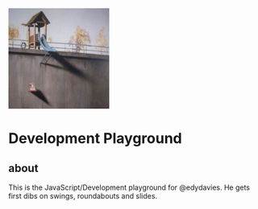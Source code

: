 <img src="logo.png" style="width:200px;"/>

# Development Playground

## about

This is the JavaScript/Development playground for @edydavies. He gets first dibs on swings, roundabouts and slides.